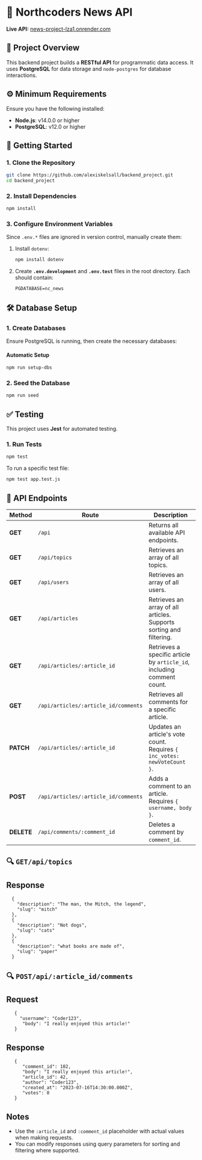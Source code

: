 # 📰 **Northcoders News API**  

**Live API:** [news-project-lza1.onrender.com](https://news-project-lza1.onrender.com)  

## 📌 **Project Overview**  
This backend project builds a **RESTful API** for programmatic data access. It uses **PostgreSQL** for data storage and `node-postgres` for database interactions.

## ⚙️ **Minimum Requirements**  
Ensure you have the following installed:  
- **Node.js**: v14.0.0 or higher  
- **PostgreSQL**: v12.0 or higher  

## 🚀 **Getting Started**  

### **1. Clone the Repository**  
```bash
git clone https://github.com/alexiskelsall/backend_project.git
cd backend_project
```

### **2. Install Dependencies**  
```bash
npm install
```

### **3. Configure Environment Variables**  
Since `.env.*` files are ignored in version control, manually create them:

1. Install `dotenv`:
   ```bash
   npm install dotenv
   ```
2. Create **`.env.development`** and **`.env.test`** files in the root directory. Each should contain:
   ```env
   PGDATABASE=nc_news
   ```

## 🛠 **Database Setup**  

### **1. Create Databases**  
Ensure PostgreSQL is running, then create the necessary databases:  

#### **Automatic Setup**  
```bash
npm run setup-dbs
```
### **2. Seed the Database**  
```bash
npm run seed
```

## ✅ **Testing**  
This project uses **Jest** for automated testing.  

### **1. Run Tests**  
```bash
npm test
```
To run a specific test file:  
```bash
npm test app.test.js
```

## 🔗 **API Endpoints**  

| **Method**  | **Route**                                    | **Description** |
|-------------|----------------------------------------------|-----------------|
| **GET**     | `/api`                                       | Returns all available API endpoints. |
| **GET**     | `/api/topics`                                | Retrieves an array of all topics. |
| **GET**     | `/api/users`                                 | Retrieves an array of all users. |
| **GET**     | `/api/articles`                              | Retrieves an array of all articles. Supports sorting and filtering. |
| **GET**     | `/api/articles/:article_id`                  | Retrieves a specific article by `article_id`, including comment count. |
| **GET**     | `/api/articles/:article_id/comments`         | Retrieves all comments for a specific article. |
| **PATCH**   | `/api/articles/:article_id`                  | Updates an article's vote count. Requires `{ inc_votes: newVoteCount }`. |
| **POST**    | `/api/articles/:article_id/comments`         | Adds a comment to an article. Requires `{ username, body }`. |
| **DELETE**  | `/api/comments/:comment_id`                  | Deletes a comment by `comment_id`. |

## 🔍 **`GET/api/topics`**

## Response 

```
  {
    "description": "The man, the Mitch, the legend",
    "slug": "mitch"
  },
  {
    "description": "Not dogs",
    "slug": "cats"
  },
  {
    "description": "what books are made of",
    "slug": "paper"
  }
  ```

## 🔍 **`POST/api/:article_id/comments`**

## Request

```
   {
     "username": "Coder123",
      "body": "I really enjoyed this article!"
   }
```

## Response 

```
   {
      "comment_id": 102,
      "body": "I really enjoyed this article!",
      "article_id": 42,
      "author": "Coder123",
      "created_at": "2023-07-16T14:30:00.000Z",
      "votes": 0
   }
```
## **Notes**

- Use the `:article_id` and `:comment_id` placeholder with actual values when making requests.
- You can modify responses using query parameters for sorting and filtering where supported.



